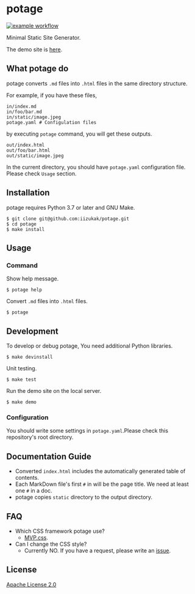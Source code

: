 # potage

[![example workflow](https://github.com/iizukak/potage/actions/workflows/test.yaml/badge.svg)](https://github.com/iizukak/potage/actions/workflows/test.yaml)

Minimal Static Site Generator.

The demo site is [here](https://iizukak.github.io/potage/).

## What potage do

potage converts `.md` files into `.html` files in the same directory structure.

For example, if you have these files,

```
in/index.md
in/foo/bar.md
in/static/image.jpeg
potage.yaml # Configulation files
```

by executing `potage` command, you will get these outputs.

```
out/index.html
out/foo/bar.html
out/static/image.jpeg
```

In the current directory, you should have `potage.yaml` configuration file.
Please check `Usage` section.

## Installation

potage requires Python 3.7 or later and GNU Make.

```
$ git clone git@github.com:iizukak/potage.git
$ cd potage
$ make install
```

## Usage

### Command

Show help message.

```
$ potage help
```

Convert `.md` files into `.html` files.

```
$ potage
```

## Development

To develop or debug potage, You need additional Python libraries.

```
$ make devinstall
```

Unit testing.

```
$ make test
```

Run the demo site on the local server.

```
$ make demo
```

### Configuration

You should write some settings in `potage.yaml`.Please check this repository's root directory.

## Documentation Guide

- Converted `index.html` includes the automatically generated table of contents.
- Each MarkDown file's first `#` in will be the page title. We need at least one `#` in a doc.
- potage copies `static` directory to the output directory.

## FAQ

- Which CSS framework potage use?
  - [MVP.css](https://github.com/andybrewer/mvp/).
- Can I change the CSS style?
  - Currently NO. If you have a request, please write an [issue](https://github.com/iizukak/potage/issues).

## License

[Apache License 2.0](https://spdx.org/licenses/Apache-2.0.html)